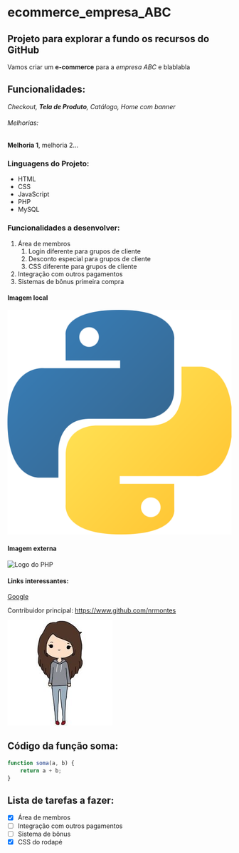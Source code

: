 # ecommerce_empresa_ABC
## Projeto para explorar a fundo os recursos do GitHub ###

Vamos criar um **e-commerce** para a *empresa ABC* e blablabla

## Funcionalidades:

_Checkout, **Tela de Produto**, Catálogo, Home com banner_

###### Melhorias:

__Melhoria 1__, melhoria 2...

### Linguagens do Projeto:

* HTML
* CSS
* JavaScript
* PHP
* MySQL

### Funcionalidades a desenvolver:

1. Área de membros
    1. Login diferente para grupos de cliente
    2. Desconto especial para grupos de cliente
    3. CSS diferente para grupos de cliente
2. Integração com outros pagamentos
3. Sistemas de bônus primeira compra

#### Imagem local

![Logo do Python](img/python.png)

#### Imagem externa

![Logo do PHP](https://www.php.net//images/logos/new-php-logo.svg)

#### Links interessantes:

[Google](https://www.google.com)

Contribuidor principal: https://www.github.com/nrmontes

[![Logo do Python](img/perfil.jpg)](https://www.github.com/nrmontes)

## Código da função soma:

```javascript
function soma(a, b) {
    return a + b;
}
```

## Lista de tarefas a fazer:

- [x] Área de membros
- [ ] Integração com outros pagamentos
- [ ] Sistema de bônus
- [x] CSS do rodapé

